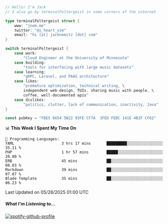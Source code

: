 ```go
// Hello! I'm Jack
// I also go by terminalPoltergeist in some corners of the internet

type terminalPoltergeist struct {
    www: "jnem.me"
    twitter: "@i_heart_vim"
    email: "hi [at] jacknemitz [dot] com"
}

switch terminalPoltergeist {
    case work:
        "Cloud Engineer at the University of Minnesota"
    case building:
        "tools for interfacing with large music datasets"
    case learning:
        "gRPC, Laravel, and PAAS architecture"
    case likes:
        "premature optimization, technical writing, \
        independent web-design, TUIs, sharing music with people, \
        coffee, well-documented apis"
    case dislikes:
        "politics, clutter, lack of communication, inactivity, Java"
}

const pubKey = "FBE5 6654 5B22 93FE CF7A  3FED FEBC 141E 4B2F CF62"
```

<!--START_SECTION:waka-->
📊 **This Week I Spent My Time On** 

```text
💬 Programming Languages: 
YAML                     3 hrs 17 mins       █████████░░░░░░░░░░░░░░░░   35.11 % 
PHP                      1 hr 57 mins        █████░░░░░░░░░░░░░░░░░░░░   20.80 % 
ERB                      45 mins             ██░░░░░░░░░░░░░░░░░░░░░░░   08.03 % 
Markdown                 39 mins             ██░░░░░░░░░░░░░░░░░░░░░░░   07.07 % 
Blade Template           35 mins             ██░░░░░░░░░░░░░░░░░░░░░░░   06.23 % 
```


 Last Updated on 05/28/2025 01:00 UTC
<!--END_SECTION:waka-->

##### What I'm Listening to...

[![spotify-github-profile](https://jnem.me/listening-item?maxAge=2592000)](https://jnem.me/listening)

